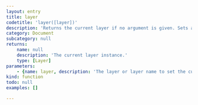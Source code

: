 ```yaml
---
layout: entry
title: layer
codetitle: 'layer([layer])'
description: 'Returns the current layer if no argument is given. Sets active layer if layer object or name of existing layer is given. Newly creates layer and sets it to active if new name is given.'
category: Document
subcategory: null
returns:
    name: null
    description: 'The current layer instance.'
    type: [Layer]
parameters:
    - {name: layer, description: 'The layer or layer name to set the current layer to.', optional: true, type: [null]}
kind: function
todo: null
examples: []

---
```

